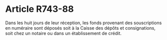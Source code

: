 # Article R743-88

Dans les huit jours de leur réception, les fonds provenant des souscriptions en numéraire sont déposés soit à la Caisse des dépôts et consignations, soit chez un notaire ou dans un établissement de crédit.